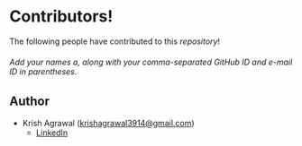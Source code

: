 # Contributors!
The following people have contributed to this *repository*!


###### Add your names a, along with your comma-separated GitHub ID and e-mail ID in parentheses.

## Author
* Krish Agrawal (krishagrawal3914@gmail.com)
  - [LinkedIn](https://www.linkedin.com/in/krish-agrawal-26jy/)
